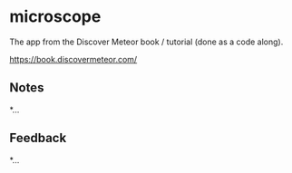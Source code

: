 # microscope
The app from the Discover Meteor book / tutorial (done as a  code along).

https://book.discovermeteor.com/

## Notes
*...

## Feedback
*...
